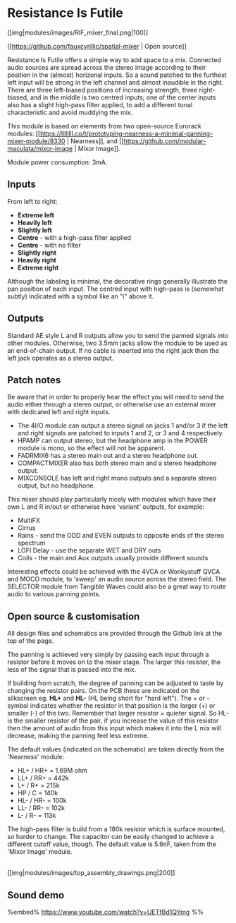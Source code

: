 # Resistance Is Futile

[[img|modules/images/RIF_mixer_final.png|100]]

[[https://github.com/fauxcyrillic/spatial-mixer | Open source]]

Resistance Is Futile offers a simple way to add space to a mix. Connected audio sources are spread across the stereo image according to their position in the (almost) horizonal inputs. So a sound patched to the furthest left input will be strong in the left channel and almost inaudible in the right. There are three left-biased positions of increasing strength, three right-biased, and in the middle is two centred inputs; one of the center inputs also has a slight high-pass filter applied, to add a different tonal characteristic and avoid muddying the mix.

This module is based on elements from two open-source Eurorack modules: [[https://llllllll.co/t/prototyping-nearness-a-minimal-panning-mixer-module/8330 | Nearness]], and [[https://github.com/modular-maculata/mixor-image | Mixor Image]].

Module power consumption: 3mA.

## Inputs

From left to right:

* **Extreme left** 
* **Heavily left**
* **Slightly left**
* **Centre** - with a high-pass filter applied
* **Centre** - with no filter
* **Slightly right**
* **Heavily right**
* **Extreme right**

Although the labeling is minimal, the decorative rings generally illustrate the pan position of each input. The centred input with high-pass is (somewhat subtly) indicated with a symbol like an "i" above it.

## Outputs

Standard AE style L and R outputs allow you to send the panned signals into other modules. Otherwise, two 3.5mm jacks allow the module to be used as an end-of-chain output. If no cable is inserted into the right jack then the left jack operates as a stereo output. 

## Patch notes

Be aware that in order to properly hear the effect you will need to send the audio either through a stereo output, or otherwise use an external mixer with dedicated left and right inputs.
* The 4I/O module can output a stereo signal on jacks 1 and/or 3 if the left and right signals are patched to inputs 1 and 2, or 3 and 4 respectively. 
* HPAMP can output stereo, but the headphone amp in the POWER module is mono, so the effect will not be apparent.
* FADRMIX6 has a stereo main out and a stereo headphone out.
* COMPACTMIXER also has both stereo main and a stereo headphone output.
* MIXCONSOLE has left and right mono outputs and a separate stereo output, but no headphone.

This mixer should play particularly nicely with modules which have their own L and R in/out or otherwise have 'variant' outputs, for example:
* MultiFX
* Cirrus
* Rains - send the ODD and EVEN outputs to opposite ends of the stereo spectrum
* LOFI Delay - use the separate WET and DRY outs
* Coils - the main and Aux outputs usually provide different sounds

Interesting effects could be achieved with the 4VCA or Wonkystuff QVCA and MOCO module, to 'sweep' an audio source across the stereo field. The SELECTOR module from Tangible Waves could also be a great way to route audio to various panning points.

## Open source & customisation

All design files and schematics are provided through the Github link at the top of the page.

The panning is achieved very simply by passing each input through a resistor before it moves on to the mixer stage. The larger this resistor, the less of the signal that is passed into the mix.

If building from scratch, the degree of panning can be adjusted to taste by changing the resistor pairs. On the PCB these are indicated on the silkscreen eg. **HL+** and **HL-** (HL being short for "hard left"). The + or - symbol indicates whether the resistor in that position is the larger (+) or smaller (-) of the two. Remember that larger resistor = quieter signal. So HL- is the smaller resistor of the pair, if you increase the value of this resistor then the amount of audio from this input which makes it into the L mix will decrease, making the panning feel less extreme.

The default values (indicated on the schematic) are taken directly from the 'Nearness' module:
<ul>
<li>HL+ / HR+ = 1.69M ohm</li>
<li>LL+ / RR+ = 442k</li>
<li>L+ / R+ = 215k</li>
<li>HP / C = 140k</li>
<li>HL- / HR- = 100k</li>
<li>LL- / RR- = 102k</li>
<li>L- / R- = 113k</li>
</ul>

The high-pass filter is build from a 180k resistor which is surface mounted, so harder to change. The capacitor can be easily changed to achieve a different cutoff value, though. The default value is 5.6nF, taken from the 'Mixor Image' module.</br>

</br>[[img|modules/images/top_assembly_drawings.png|200]]

## Sound demo

%embed% https://www.youtube.com/watch?v=UETfBd1QYmg %%